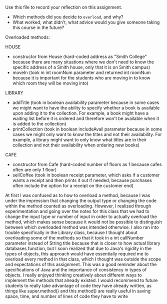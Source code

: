 Use this file to record your reflection on this assignment.

- Which methods did you decide to `overload`, and why?
- What worked, what didn't, what advice would you give someone taking this course in the future?

Overloaded methods:

HOUSE 
- constructor from House (hard-coded address as "Smith College" because there are many situations where we don't need to know the specific address of a Smith house, only that it is on Smith campus)
- moveIn (took in int roomNum parameter and returned int roomNum because it is important for the students who are moving in to know which room they will be moving into)

LIBRARY
- addTitle (took in boolean availability parameter because in some cases we might want to have the ability to specify whether a book is available upon adding it to the collection. For example, a book might have a waiting list before it is ordered and therefore won't be available when it is added to the collection)
- printCollection (took in boolean includeAvail parameter because in some cases we might only want to know the titles and not their availability. For example, a library might want to only know what titles are in their collection and not their availability when ordering new books)

CAFE
- constructor from Cafe (hard-coded number of floors as 1 because cafes often are only 1 floor)
- sellCoffee (took in boolean receipt parameter, which asks if a customer wants a receipt and then prints it out if needed, because purchases often include the option for a receipt on the customer end)

At first I was confused as to how to overload a method, because I was under the impression that changing the output type or changing the code within the method counted as overloading. However, I realized through experimentation and going over the notes for this class that we had to change the input type or number of input in order to actually overload the method, which makes sense because it would not be possible to distinguish between which overloaded method was intended otherwise. I also ran into trouble specifically in the Library class, because I thought about overloading some of the methods so that it took in a int callNumber parameter instead of String title because that is closer to how actual library databases function, but I soon realized that due to Java's rigidity in the types of objects, this approach would have essentially required me to overload every method in that class, which I thought was outside the scope and expectations of this assignment. This was a good reminder about the specifications of Java and the importance of consistency in types of objects. I really enjoyed thinking creatively about different ways to implement the methods that already existed. I would recommend to future students to really take advantage of code they have already written, as things like super.method() and this.method() are really useful in saving space, time, and number of lines of code they have to write